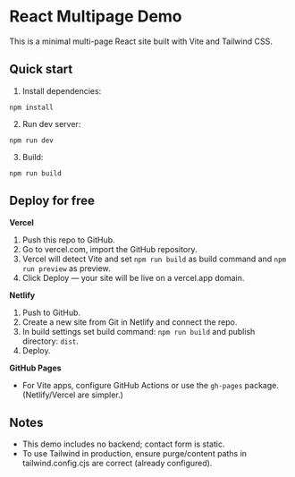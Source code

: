 # React Multipage Demo

This is a minimal multi-page React site built with Vite and Tailwind CSS.

## Quick start

1. Install dependencies:
```
npm install
```

2. Run dev server:
```
npm run dev
```

3. Build:
```
npm run build
```

## Deploy for free

**Vercel**
1. Push this repo to GitHub.
2. Go to vercel.com, import the GitHub repository.
3. Vercel will detect Vite and set `npm run build` as build command and `npm run preview` as preview.
4. Click Deploy — your site will be live on a vercel.app domain.

**Netlify**
1. Push to GitHub.
2. Create a new site from Git in Netlify and connect the repo.
3. In build settings set build command: `npm run build` and publish directory: `dist`.
4. Deploy.

**GitHub Pages**
- For Vite apps, configure GitHub Actions or use the `gh-pages` package. (Netlify/Vercel are simpler.)

## Notes
- This demo includes no backend; contact form is static.
- To use Tailwind in production, ensure purge/content paths in tailwind.config.cjs are correct (already configured).
